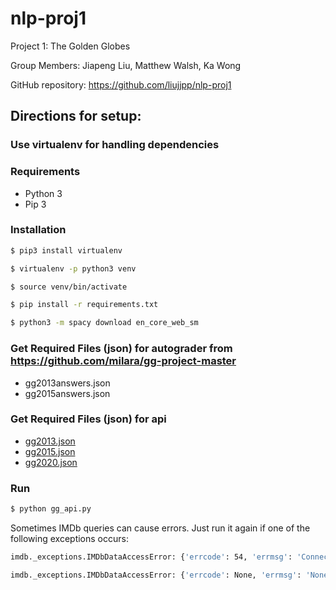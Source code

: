 # nlp-proj1
Project 1: The Golden Globes

Group Members: Jiapeng Liu, Matthew Walsh, Ka Wong

GitHub repository: https://github.com/liujjpp/nlp-proj1

## Directions for setup:

### Use virtualenv for handling dependencies

### Requirements
* Python 3
* Pip 3

### Installation
```bash
$ pip3 install virtualenv
```

```bash
$ virtualenv -p python3 venv
```

```bash
$ source venv/bin/activate
```

```bash
$ pip install -r requirements.txt
```

```bash
$ python3 -m spacy download en_core_web_sm
```

### Get Required Files (json) for autograder from https://github.com/milara/gg-project-master
* gg2013answers.json
* gg2015answers.json

### Get Required Files (json) for api
* [gg2013.json](https://canvas.northwestern.edu/courses/105385/files/8069826/download)
* [gg2015.json](https://canvas.northwestern.edu/courses/105385/files/8069845/download)
* [gg2020.json](https://canvas.northwestern.edu/courses/105385/files/8019442/download)

### Run
```bash
$ python gg_api.py
```

Sometimes IMDb queries can cause errors. Just run it again if one of the following exceptions occurs:

```bash
imdb._exceptions.IMDbDataAccessError: {'errcode': 54, 'errmsg': 'Connection reset by peer', 'url': 'https://www.imdb.com/find?q=xxx&s=nm', 'proxy': '', 'exception type': 'IOError', 'original exception': ConnectionResetError(54, 'Connection reset by peer')}
```

```bash
imdb._exceptions.IMDbDataAccessError: {'errcode': None, 'errmsg': 'None', 'url': 'https://www.imdb.com/find?q=xxx&s=nm', 'proxy': '', 'exception type': 'IOError', 'original exception': URLError(timeout('_ssl.c:1039: The handshake operation timed out'))}
```